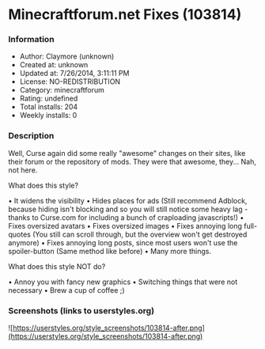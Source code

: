 # Minecraftforum.net Fixes (103814)

### Information
- Author: Claymore (unknown)
- Created at: unknown
- Updated at: 7/26/2014, 3:11:11 PM
- License: NO-REDISTRIBUTION
- Category: minecraftforum
- Rating: undefined
- Total installs: 204
- Weekly installs: 0


### Description
Well, Curse again did some really "awesome" changes on their sites, like their forum or the repository of mods. They were that awesome, they... Nah, not here.

What does this style?

• It widens the visibility
• Hides places for ads (Still recommend Adblock, because hiding isn't blocking and so you will still notice some heavy lag - thanks to Curse.com for including a bunch of craploading javascripts!)
• Fixes oversized avatars
• Fixes oversized images
• Fixes annoying long full-quotes (You still can scroll through, but the overview won't get destroyed anymore)
• Fixes annoying long posts, since most users won't use the spoiler-button (Same method like before)
• Many more things.

What does this style NOT do?

• Annoy you with fancy new graphics
• Switching things that were not necessary
• Brew a cup of coffee ;)


### Screenshots (links to userstyles.org)
![https://userstyles.org/style_screenshots/103814-after.png](https://userstyles.org/style_screenshots/103814-after.png)


